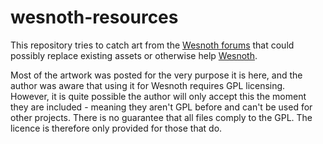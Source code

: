 wesnoth-resources
=================

This repository tries to catch art from the [Wesnoth forums](http://www.forums.wesnoth.org) that could possibly replace existing assets or otherwise help [Wesnoth](https://www.github.com/wesnoth/wesnoth).

Most of the artwork was posted for the very purpose it is here, and the author was aware that using it for Wesnoth requires GPL licensing.
However, it is quite possible the author will only accept this the moment they are included - meaning they aren't GPL before and can't be used for other projects.
There is no guarantee that all files comply to the GPL. The licence is therefore only provided for those that do.
